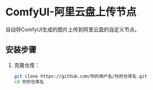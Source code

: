 # ComfyUI-阿里云盘上传节点

自动将ComfyUI生成的图片上传到阿里云盘的自定义节点。

## 安装步骤
1. 克隆仓库：
   ```bash
   git clone https://github.com/你的用户名/你的仓库名.git
   cd 你的仓库名
